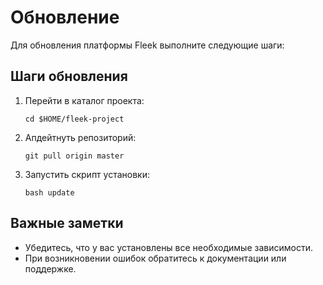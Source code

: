 <h1>Обновление</h1>

<p>Для обновления платформы Fleek выполните следующие шаги:</p>

<h2>Шаги обновления</h2>

<ol>
    <li>Перейти в каталог проекта:
        <pre><code>cd $HOME/fleek-project</code></pre>
    </li>
    <li>Апдейтнуть репозиторий:
        <pre><code>git pull origin master</code></pre>
    </li>
    <li>Запустить скрипт установки:
        <pre><code>bash update</code></pre>
    </li>
</ol>

<h2>Важные заметки</h2>

<ul>
    <li>Убедитесь, что у вас установлены все необходимые зависимости.</li>
    <li>При возникновении ошибок обратитесь к документации или поддержке.</li>
</ul>
